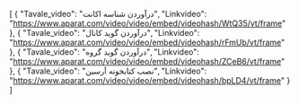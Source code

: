 [
  {
    "Tavale_video": "درآوردن شناسه اکانت",
    "Linkvideo": "https://www.aparat.com/video/video/embed/videohash/WtQ35/vt/frame"
  },
  {
    "Tavale_video": "درآوردن گوید کانال",
    "Linkvideo": "https://www.aparat.com/video/video/embed/videohash/rFmUb/vt/frame"
  },
  {
    "Tavale_video": "درآوردن گوید گروه",
    "Linkvideo": "https://www.aparat.com/video/video/embed/videohash/ZCeB6/vt/frame"
  },
  {
    "Tavale_video": "نصب کتابخونه آرسین",
    "Linkvideo": "https://www.aparat.com/video/video/embed/videohash/bpLD4/vt/frame"
  }
]
